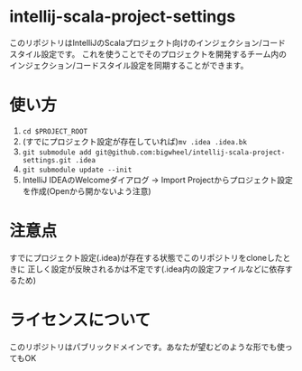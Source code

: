# intellij-scala-project-settings
このリポジトリはIntelliJのScalaプロジェクト向けのインジェクション/コードスタイル設定です。
これを使うことでそのプロジェクトを開発するチーム内のインジェクション/コードスタイル設定を同期することができます。

# 使い方
1. ```cd $PROJECT_ROOT```
2. (すでにプロジェクト設定が存在していれば)```mv .idea .idea.bk```
3. ```git submodule add git@github.com:bigwheel/intellij-scala-project-settings.git .idea```
4. ```git submodule update --init```
5. IntelliJ IDEAのWelcomeダイアログ → Import Projectからプロジェクト設定を作成(Openから開かないよう注意)

# 注意点
すでにプロジェクト設定(.idea)が存在する状態でこのリポジトリをcloneしたときに
正しく設定が反映されるかは不定です(.idea内の設定ファイルなどに依存するため)

# ライセンスについて
このリポジトリはパブリックドメインです。あなたが望むどのような形でも使ってもOK
